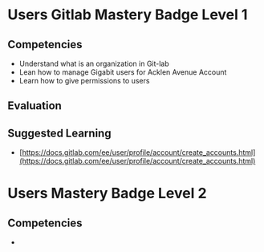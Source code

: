 # Users Gitlab Mastery Badge Level 1

## Competencies

-   Understand what is an organization in Git-lab
 -  Lean how to manage Gigabit users for Acklen Avenue Account
 - Learn how to give permissions to users

## Evaluation


## Suggested Learning

- [https://docs.gitlab.com/ee/user/profile/account/create_accounts.html](https://docs.gitlab.com/ee/user/profile/account/create_accounts.html)

# Users Mastery Badge Level 2

## Competencies

 - 
